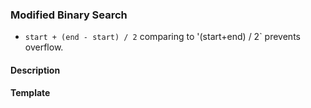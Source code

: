 ### Modified Binary Search
- `start + (end - start) / 2` comparing to '(start+end) / 2` prevents overflow.
#### Description

#### Template
```kotlin

```
